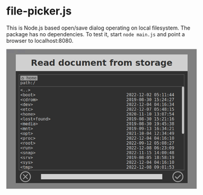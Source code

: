 # file-picker.js

This is Node.js based open/save dialog operating on local filesystem. The package has no dependencies. To test it, start `node main.js` and point a browser to localhost:8080.

![](screenshot.png)

